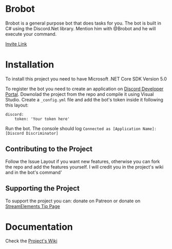 # Brobot
Brobot is a general purpose bot that does tasks for you. 
The bot is built in C# using the Discord.Net library. 
Mention him with @Brobot and he will execute your command. 

[Invite Link](https://discord.com/oauth2/authorize?client_id=755427910306889820&scope=bot&permissions=2146958847)

# Installation 
To install this project you need to have Microsoft .NET Core SDK Version 5.0

To register the bot you need to create an application on [Discord Developer Portal](https://discord.com/developers). Downolad the project from the repo and compile it using Visual Studio.
Create a `_config.yml` file and add the bot's token inside it following this layout:
```
discord:
	token: 'Your token here'
```
Run the bot. The console should log `Connected as [Application Name]:[Discord Discriminator]`

## Contributing to the Project
Follow the Issue Layout if you want new features, otherwise you can fork the repo and add the features yourself. I will credit you in the project's wiki and in the bot's command'

## Supporting the Project
To support the project you can:
donate on Patreon 
or donate on [StreamElements Tip Page](https://streamelements.com/davcam0055/tip)

# Documentation
Check the [Project's Wiki](https://github.com/DavCam05/Brobot/wiki)

